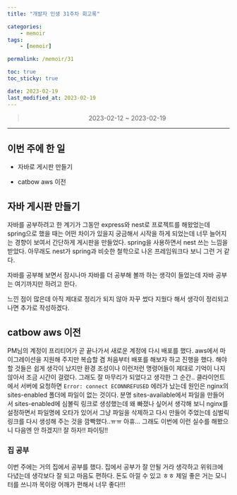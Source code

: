 ```yaml
---
title: "개발자 인생 31주차 회고록"

categories:
    - memoir
tags:
    - [memoir]

permalink: /memoir/31

toc: true
toc_sticky: true

date: 2023-02-19
last_modified_at: 2023-02-19
---
```


> <center> 2023-02-12 ~ 2023-02-19 </center>

---

## 이번 주에 한 일

- 자바로 게시판 만들기

- catbow aws 이전

## 자바 게시판 만들기

자바를 공부하려고 한 계기가 그동안 express와 nest로 프로젝트를 해왔었는데 spring으로 했을 때는 어떤 차이가 있을지 궁금해서 시작을 하게 되었는데 너무 늘어지는 경향이 보여서 간단하게 게시판을 만들었다. 
spring을 사용하면서 nest 쓰는 느낌을 받았다. 아무래도 nest가 spring과 비슷한 철학으로 나온 프레임워크다 보니 그런 거 같다. 

자바를 공부해 보면서 잠시나마 자바를 더 공부해 볼까 하는 생각이 들었는데 자바 공부는 여기까지만 하려고 한다. 

느낀 점이 많은데 아직 제대로 정리가 되지 않아 자꾸 썼다 지웠다 해서 생각이 정리되고 나면 추가로 작성하겠다.

## catbow aws 이전

PM님의 계정이 프리티어가 곧 끝나가서 새로운 계정에 다시 배포를 했다. aws에서 마이그레이션을 지원해 주지만 복습할 겸 처음부터 배포를 해보자 하고 진행을 했다. 해야 할 것들은 쉽게 생각이 났지만 환경 조성이나 이런저런 명령어들이 제대로 기억이 나지 않아서 조금 시간이 걸렸다. 그래도 잘 마무리가 되었다고 생각한 그 순간.. 클라이언트에서 서버에 요청하면 `Error: connect ECONNREFUSED` 에러가 났는데 원인은 nginx의 sites-enabled 폴더에 파일이 없는 것이다. 분명 sites-available에서 파일을 만들어서 sites-enabled에 심볼릭 링크로 생성했는데 왜 빠졌나 싶어서 생각해 보니 nginx를 설정하면서 파일명에 오타가 있어서 그냥 파일을 삭제하고 다시 만들어 주었는데 심벌릭 링크를 다시 생성해 주는 것을 깜빡했다..ㅠㅠ 아휴... 그래도 이번에 이런 실수를 해봤으니 다음엔 안 하겠지!! 잘 하자!! 파이팅!!


### 집 공부

이번 주에는 거의 집에서 공부를 했다. 집에서 공부가 잘 안될 거라 생각하고 위워크에 다녔는데 생각보다 잘 되고 마음도 편하다. 돈도 아낄 수 있고 ㅎㅎ 제일 좋은 거는 모니터를 쓰니까 목이랑 어깨가 편해서 너무 좋다!!!
